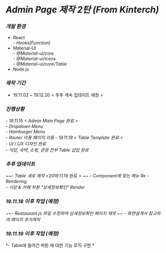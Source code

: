 # *Admin Page 제작 2탄 (From Kinterch)*

### ***개발 환경***
 - React  
   *- Hooks(Function)*
 - Material-UI  
   *- @Material-ui/core*  
   *- @Material-ui/icons*  
   *- @Material-ui/core/Table*
 - Node.js  
 
 
 ### ***제작 기간***
 - 19.11.02 ~ 19.12.20 < 추후 계속 업데이트 예정 >

 ### ***진행상황***
  *- 19.11.15 < Admin Main Page 완료 >*  
    *- Dropdown Menu*  
    *- Hamburger Menu*  
    *- Router 이용 페이지 이동*
    *- 19.11.19 < Table Template 완료 >*  
    *- UI / UX 디자인 완료*  
    *- 식당, 숙박, 쇼핑, 관광 전부 Table 삽입 완료*  
    
### ***추후 업데이트*** 
  ~~*- Table 새로 제작* <2019.11.19 완료 > ~~
  *- Component에 맞는 메뉴 Re - Rendering*   
  *- 식당 & 카페 부분 "상세정보확인" Render*  

### ***19.11.18 이후 작업 (예정)***
  ~~- *Restaurant.js 파일 수정하여 상세정보확인 페이지 제작*  ~~
  *- 화면설계서 참고하여 페이지 추가제작*   

### ***19.11.19 이후 작업 (예정)***
  *- Table에 들어간 버튼 에 대한 기능 로직 구현 *
